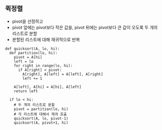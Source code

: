 ## 퀵정렬
* pivot을 선정하고
* pivot 앞에는 pivot보다 작은 값을, pivot 뒤에는 pivot보다 큰 값이 오도록 두 개의 리스트로 분할
* 분할된 리스트에 대해 재귀적으로 반복

```
def quicksort(A, lo, hi):
  def partition(lo, hi):
    pivot = A[hi]
    left = lo
    for right in range(lo, hi):
      if A[right] < pivot:
        A[right], A[left] = A[left], A[right]
        left += 1
    
    A[left], A[hi] = A[hi], A[left]
    return left
       
  if lo < hi:
    # 두 개의 리스트로 분할
    pivot = partition(lo, hi)
    # 각 리스트에 대해서 재귀 호출
    quicksort(A, lo, pivot-1)
    quicksort(A, pivot+1, hi)
```
